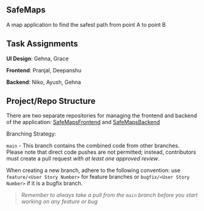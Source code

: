 SafeMaps
--------

A map application to find the safest path from point A to point B


**Task Assignments**
-------------------

**UI Design**: Gehna, Grace

**Frontend**: Pranjal, Deepanshu

**Backend**: Niko, Ayush, Gehna


Project/Repo Structure
--------------
There are two separate repositories for managing the frontend and backend of the application: [SafeMapsFrontend](https://github.com/T-I-P/SafeMapsFrontend) and [SafeMapsBackend](https://github.com/T-I-P/SafeMapsBackend)


Branching Strategy:

`main` - This branch contains the combined code from other branches. Please note that direct code pushes are not permitted; instead, contributors must create a pull request _with at least one approved review_.

When creating a new branch, adhere to the following convention: use `feature/<User Story Number>` for feature branches or `bugfix/<User Story Number>` if it is a bugfix branch.


>_Remember to always take a pull from the `main` branch before you start working on any feature or bug_
